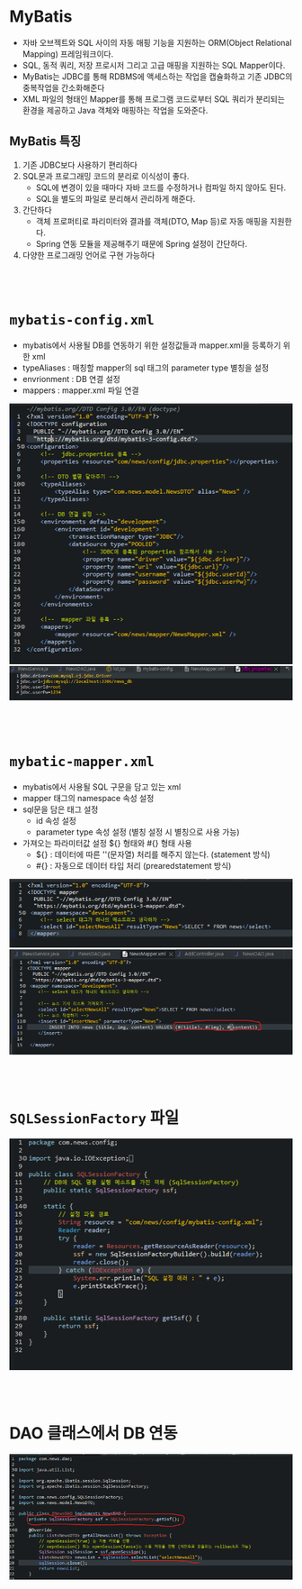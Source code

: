 # MyBatis
- 자바 오브젝트와 SQL 사이의 자동 매핑 기능을 지원하는 ORM(Object Relational Mapping) 프레임워크이다.
- SQL, 동적 쿼리, 저장 프로시저 그리고 고급 매핑을 지원하는 SQL Mapper이다.
- MyBatis는 JDBC를 통해 RDBMS에 액세스하는 작업을 캡슐화하고 기존 JDBC의 중복작업을 간소화해준다
- XML 파일의 형태인 Mapper를 통해 프로그램 코드로부터 SQL 쿼리가 분리되는 환경을 제공하고 Java 객체와 매핑하는 작업을 도와준다.
## MyBatis 특징
1. 기존 JDBC보다 사용하기 편리하다
2. SQL문과 프로그래밍 코드의 분리로 이식성이 좋다.
   - SQL에 변경이 있을 때마다 자바 코드를 수정하거나 컴파일 하지 않아도 된다.
   - SQL을 별도의 파일로 분리해서 관리하게 해준다.
3. 간단하다
   - 객체 프로퍼티로 파리미터와 결과를 객체(DTO, Map 등)로 자동 매핑을 지원한다.
   - Spring 연동 모듈을 제공해주기 때문에 Spring 설정이 간단하다.
4. 다양한 프로그래밍 언어로 구현 가능하다

<br/>
<br/>

# `mybatis-config.xml`
- mybatis에서 사용될 DB를 연동하기 위한 설정값들과 mapper.xml을 등록하기 위한 xml
- typeAliases : 매칭할 mapper의 sql 태그의 parameter type 별칭을 설정
- envrionment : DB 연결 설정
- mappers : mapper.xml 파일 연결

![alt text](image.png)
![alt text](image-2.png)


<br/>
<br/>

# `mybatic-mapper.xml`
- mybatis에서 사용될 SQL 구문을 담고 있는 xml
- mapper 태그의 namespace 속성 설정
- sql문을 담은 태그 설정
	- id 속성 설정
	- parameter type 속성 설정 (별칭 설정 시 별칭으로 사용 가능)
- 가져오는 파라미터값 설정 ${} 형태와 #{} 형태 사용
	- ${} : 데이터에 따른 ''(문자열) 처리를 해주지 않는다. (statement 방식)
	- #{} : 자동으로 데이터 타입 처리 (prearedstatement 방식)

![alt text](image-1.png)
![alt text](image-5.png)

<br/>
<br/>

# `SQLSessionFactory` 파일
![alt text](image-3.png)


<br/>
<br/>

# DAO 클래스에서 DB 연동
![alt text](image-4.png)